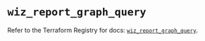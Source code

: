 # `wiz_report_graph_query`

Refer to the Terraform Registry for docs: [`wiz_report_graph_query`](https://registry.terraform.io/providers/axtongrams/wiz/1.2.5/docs/resources/report_graph_query).

